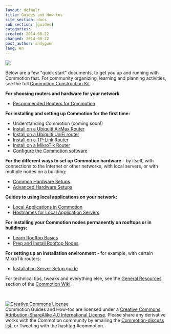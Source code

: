 ```yaml
---
layout: default
title: Guides and How-tos
site_section: docs
sub_section: [guides]
categories: 
created: 2014-08-22
changed: 2014-08-22
post_author: andygunn
lang: en
---
```


<p><img src="/files/GuidesHowtos_intro_graphic.png" class="img-responsive" /></p>

<p>Below are a few "quick start" documents, to get you up and running with Commotion fast. For community organizing, learning and planning activities, see the full <a href="/docs/cck">Commotion Construction Kit</a>.</p>

<p><strong>For choosing routers and hardware for your network</strong></p>
<ul>
    <li><a href="/docs/guides-howtos/recommended-hardware/">Recommended Routers for Commotion</a></li>
</ul>

<p><strong>For installing and setting up Commotion for the first time:</strong></p>
<ul class="rteindent1">
    <li>Understanding Commotion (coming soon!)</li>
    <li><a href="/docs/cck/installing-configuring/install-ubiquiti-router/">Install on a Ubiquiti AirMax Router</a></li>
    <li><a href="/docs/cck/installing-configuring/install-unifi-router/">Install on a Ubiquiti UniFi router</a></li>
    <li><a href="/docs/cck/installing-configuring/install-tplink-router/">Install on a TP-Link Router</a></li>
    <li><a href="/docs/cck/installing-configuring/install-mikrotik-router/">Install on a MikroTik Router</a></li>
    <li><a href="/docs/cck/installing-configuring/configure-commotion/">Configure the Commotion software</a></li>
</ul>

<p><strong>For the different ways to set up Commotion hardware</strong> - by itself, with connections to the Internet or other networks, with local servers, or with multiple nodes on a building:</p>
<ul class="rteindent1">
    <li><a href="/docs/cck/installing-configuring/common-hardware-setups/">Common Hardware Setups</a></li>
    <li><a href="/docs/cck/installing-configuring/advanced-hardware-setups/">Advanced Hardware Setups</a></li>
</ul>

<p><strong>Guides to using local applications on your network:</strong></p>
<ul class="rteindent1">
    <li><a href="/docs/guides-howtos/local-applications/">Local Applications in Commotion</a></li>
    <li><a href="/docs/guides-howtos/local-applications/hostnames.html">Hostnames for Local Application Servers</a></li>
</ul>

<p><strong>For installing your Commotion nodes permanently on rooftops or in buildings:</strong></p>
<ul class="rteindent1">
    <li><a href="/docs/cck/building-mounting/learn-rooftop-basics/">Learn Rooftop Basics</a></li>
    <li><a href="/docs/cck/building-mounting/prep-install-rooftop-nodes/">Prep and Install Rooftop Nodes</a></li>
</ul>

<p><strong>For setting up an installation environment</strong> - for example, with certain MikroTik routers:</strong></p>
<ul class="rteindent1">
    <li><a href="/docs/guides-howtos/installation-server-setup/">Installation Server Setup guide</a></li>
</ul>

<p>For technical tips, tweaks and everything else, see the <a href="https://wiki.commotionwireless.net/doku.php#general_resources">General Resources</a> section of the <a href="http://wiki.commotionwireless.net/">Commotion Wiki</a>.</p>

<p>&nbsp;</p>

<p class="rtecenter"><a rel="license" href="http://creativecommons.org/licenses/by-sa/4.0/"><img alt="Creative Commons License" style="border-width:0" src="http://i.creativecommons.org/l/by-sa/4.0/88x31.png" /></a><br /><span xmlns:dct="http://purl.org/dc/terms/" property="dct:title">Commotion Guides and How-tos</span> are licensed under a <a rel="license" href="http://creativecommons.org/licenses/by-sa/4.0/">Creative Commons Attribution-ShareAlike 4.0 International License</a>. Please share any derivative works with the Commotion community by emailing the <a href="https://lists.chambana.net/mailman/listinfo/commotion-discuss">Commotion-discuss list</a>, or Tweeting with the hashtag #commotion.</p>
